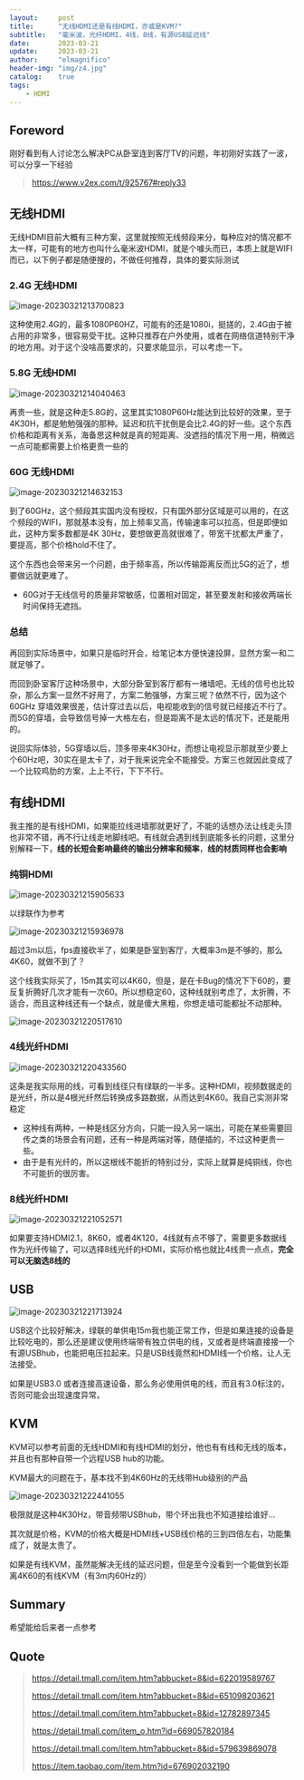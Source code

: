 ```yaml
---
layout:     post
title:      "无线HDMI还是有线HDMI，亦或是KVM?"
subtitle:   "毫米波，光纤HDMI，4线，8线，有源USB延迟线"
date:       2023-03-21
update:     2023-03-21
author:     "elmagnifico"
header-img: "img/z4.jpg"
catalog:    true
tags:
    - HDMI
---
```


## Foreword

刚好看到有人讨论怎么解决PC从卧室连到客厅TV的问题，年初刚好实践了一波，可以分享一下经验

> https://www.v2ex.com/t/925767#reply33



## 无线HDMI

无线HDMI目前大概有三种方案，这里就按照无线频段来分，每种应对的情况都不太一样，可能有的地方也叫什么毫米波HDMI，就是个噱头而已，本质上就是WIFI而已，以下例子都是随便搜的，不做任何推荐，具体的要实际测试



### 2.4G 无线HDMI

![image-20230321213700823](https://img.elmagnifico.tech/static/upload/elmagnifico/202303212137923.png)

这种使用2.4G的，最多1080P60HZ，可能有的还是1080i，挺搓的，2.4G由于被占用的非常多，很容易受干扰。这种只推荐在户外使用，或者在网络信道特别干净的地方用。对于这个没啥高要求的，只要求能显示，可以考虑一下。



### 5.8G 无线HDMI

![image-20230321214040463](https://img.elmagnifico.tech/static/upload/elmagnifico/202303212140525.png)

再贵一些，就是这种走5.8G的，这里其实1080P60Hz能达到比较好的效果，至于4K30H，都是勉勉强强的那种。延迟和抗干扰倒是会比2.4G的好一些。这个东西价格和距离有关系，海备思这种就是真的短距离、没遮挡的情况下用一用，稍微远一点可能都需要上价格更贵一些的



### 60G 无线HDMI

![image-20230321214632153](https://img.elmagnifico.tech/static/upload/elmagnifico/202303212146225.png)

到了60GHz，这个频段其实国内没有授权，只有国外部分区域是可以用的，在这个频段的WIFI，那就基本没有，加上频率又高，传输速率可以拉高，但是即便如此，这种方案多数都是4K 30Hz，要想做更高就很难了，带宽干扰都太严重了，要提高，那个价格hold不住了。

这个东西也会带来另一个问题，由于频率高，所以传输距离反而比5G的近了，想要做远就更难了。

- 60G对于无线信号的质量非常敏感，位置相对固定，甚至要发射和接收两端长时间保持无遮挡。



### 总结

再回到实际场景中，如果只是临时开会，给笔记本方便快速投屏，显然方案一和二就足够了。

而回到卧室客厅这种场景中，大部分卧室到客厅都有一堵墙吧，无线的信号也比较杂，那么方案一显然不好用了，方案二勉强够，方案三呢？依然不行，因为这个60GHz 穿墙效果很差，估计穿过去以后，电视能收到的信号就已经接近不行了。而5G的穿墙，会导致信号掉一大格左右，但是距离不是太远的情况下，还是能用的。

说回实际体验，5G穿墙以后，顶多带来4K30Hz，而想让电视显示那就至少要上个60Hz吧，30实在是太卡了，对于我来说完全不能接受。方案三也就因此变成了一个比较鸡肋的方案，上上不行，下下不行。



## 有线HDMI

我主推的是有线HDMI，如果能拉线进墙那就更好了，不能的话想办法让线走头顶也非常不错，再不行让线走地脚线吧。有线就会遇到线到底能多长的问题，这里分别解释一下，**线的长短会影响最终的输出分辨率和频率**，**线的材质同样也会影响**



### 纯铜HDMI

![image-20230321215905633](https://img.elmagnifico.tech/static/upload/elmagnifico/202303212159706.png)

以绿联作为参考

![image-20230321215936978](https://img.elmagnifico.tech/static/upload/elmagnifico/202303212159020.png)

超过3m以后，fps直接砍半了，如果是卧室到客厅，大概率3m是不够的，那么4K60，就做不到了？

这个线我实际买了，15m其实可以4K60，但是，是在卡Bug的情况下下60的，要反复折腾好几次才能有一次60。所以想稳定60，这种线就别考虑了，太折腾，不适合，而且这种线还有一个缺点，就是傻大黑粗，你想走墙可能都扯不动那种。

![image-20230321220517610](https://img.elmagnifico.tech/static/upload/elmagnifico/202303212205651.png)



### 4线光纤HDMI

![image-20230321220433560](https://img.elmagnifico.tech/static/upload/elmagnifico/202303212204682.png)

这条是我实际用的线，可看到线径只有绿联的一半多。这种HDMI，视频数据走的是光纤，所以是4根光纤然后转换成多路数据，从而达到4K60。我自己实测非常稳定

- 这种线有两种，一种是线区分方向，只能一段入另一端出，可能在某些需要回传之类的场景会有问题，还有一种是两端对等，随便插的，不过这种更贵一些。
- 由于是有光纤的，所以这根线不能折的特别过分，实际上就算是纯铜线，你也不可能折的很厉害。



### 8线光纤HDMI

![image-20230321221052571](https://img.elmagnifico.tech/static/upload/elmagnifico/202303212210727.png)

如果要支持HDMI2.1，8K60，或者4K120，4线就有点不够了，需要更多数据线作为光纤传输了，可以选择8线光纤的HDMI，实际价格也就比4线贵一点点，**完全可以无脑选8线的**



## USB

![image-20230321221713924](https://img.elmagnifico.tech/static/upload/elmagnifico/202303212217979.png)

USB这个比较好解决，绿联的单供电15m我也能正常工作，但是如果连接的设备是比较吃电的，那么还是建议使用终端带有独立供电的线，又或者是终端直接接一个有源USBhub，也能把电压拉起来。只是USB线竟然和HDMI线一个价格，让人无法接受。

如果是USB3.0 或者连接高速设备，那么务必使用供电的线，而且有3.0标注的，否则可能会出现速度异常。



## KVM

KVM可以参考前面的无线HDMI和有线HDMI的划分，他也有有线和无线的版本，并且也有那种自带一个远程USB hub的功能。

KVM最大的问题在于，基本找不到4K60Hz的无线带Hub级别的产品

![image-20230321222441055](https://img.elmagnifico.tech/static/upload/elmagnifico/202303212224163.png)

极限就是这种4K30Hz，带音频带USBhub，带个环出我也不知道接给谁好...

其次就是价格，KVM的价格大概是HDMI线+USB线价格的三到四倍左右，功能集成了，就是太贵了。

如果是有线KVM，虽然能解决无线的延迟问题，但是至今没看到一个能做到长距离4K60的有线KVM（有3m内60Hz的）



## Summary

希望能给后来者一点参考



## Quote

> https://detail.tmall.com/item.htm?abbucket=8&id=622019589767
>
> https://detail.tmall.com/item.htm?abbucket=8&id=651098203621
>
> https://detail.tmall.com/item.htm?abbucket=8&id=12782897345
>
> https://detail.tmall.com/item_o.htm?id=669057820184
>
> https://detail.tmall.com/item.htm?abbucket=8&id=579639869078
>
> https://item.taobao.com/item.htm?id=676902032190

